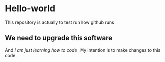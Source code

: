 # Hello-world
This repository is actually to test run how github runs
## We need to upgrade this software
And *I am just learning how to code*
_My intention is to make changes to this code.
